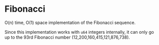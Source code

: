 # Fibonacci

O(n) time, O(1) space implementation of the Fibonacci sequence.

Since this implementation works with `u64` integers internally, it can only go up to the 93rd Fibonacci number (12,200,160,415,121,876,738).
